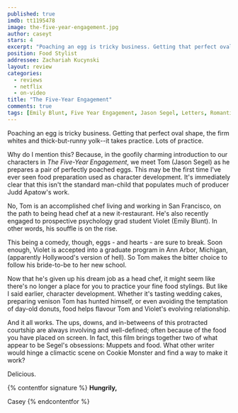 ```yaml
---
published: true
imdb: tt1195478
image: the-five-year-engagement.jpg
author: caseyt 
stars: 4
excerpt: "Poaching an egg is tricky business. Getting that perfect oval shape, the firm whites and thick-but-runny yolk&mdash;it takes practice. Lots of practice."
position: Food Stylist
addressee: Zachariah Kucynski
layout: review
categories:
  - reviews
  - netflix
  - on-video
title: "The Five-Year Engagement"
comments: true
tags: [Emily Blunt, Five Year Engagement, Jason Segel, Letters, Romantic Comedy]
---
```

Poaching an egg is tricky business. Getting that perfect oval shape, the firm whites and thick-but-runny yolk--it takes practice. Lots of practice.

Why do I mention this? Because, in the goofily charming introduction to our characters in _The Five-Year Engagement_, we meet Tom (Jason Segel) as he prepares a pair of perfectly poached eggs. This may be the first time I've ever seen food preparation used as character development. It's immediately clear that this isn't the standard man-child that populates much of producer Judd Apatow's work.

No, Tom is an accomplished chef living and working in San Francisco, on the path to being head chef at a new it-restaurant. He's also recently engaged to prospective psychology grad student Violet (Emily Blunt). In other words, his souffle is on the rise.

This being a comedy, though, eggs - and hearts - are sure to break. Soon enough, Violet is accepted into a graduate program in Ann Arbor, Michigan, (apparently Hollywood's version of hell). So Tom makes the bitter choice to follow his bride-to-be to her new school.

Now that he's given up his dream job as a head chef, it might seem like there's no longer a place for you to practice your fine food stylings. But like I said earlier, character development. Whether it's tasting wedding cakes, preparing venison Tom has hunted himself, or even avoiding the temptation of day-old donuts, food helps flavour Tom and Violet's evolving relationship. 

And it all works. The ups, downs, and in-betweens of this protracted courtship are always involving and well-defined; often because of the food you have placed on screen. In fact, this film brings together two of what appear to be Segel's obsessions: Muppets and food. What other writer would hinge a climactic scene on Cookie Monster and find a way to make it work? 

Delicious.

{% contentfor signature %}
**Hungrily,**

Casey
{% endcontentfor %}